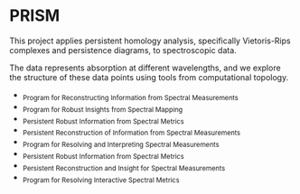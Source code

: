 # PRISM

This project applies persistent homology analysis, specifically Vietoris-Rips complexes and persistence diagrams, to spectroscopic data. 

The data represents absorption at different wavelengths, and we explore the structure of these data points using tools from computational topology.

-  <sub>Program for Reconstructing Information from Spectral Measurements</sub>
-  <sub>Program for Robust Insights from Spectral Mapping</sub>
-  <sub>Persistent Robust Information from Spectral Metrics</sub>
-  <sub>Persistent Reconstruction of Information from Spectral Measurements</sub>
-  <sub>Program for Resolving and Interpreting Spectral Measurements</sub>
-  <sub>Persistent Robust Information from Spectral Metrics</sub>
-  <sub>Persistent Reconstruction and Insight for Spectral Measurements</sub>
-  <sub>Program for Resolving Interactive Spectral Metrics</sub>
